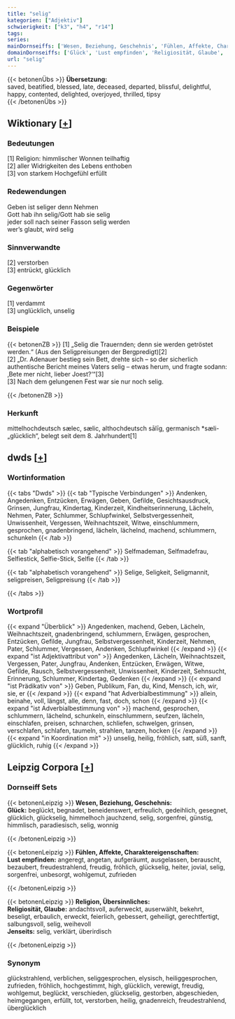 ```yaml
---
title: "selig"
kategorien: ["Adjektiv"]
schwierigkeit: ["k3", "h4", "r14"]
tags:
series:
mainDornseiffs: ['Wesen, Beziehung, Geschehnis', 'Fühlen, Affekte, Charaktereigenschaften', 'Religion, Übersinnliches']
domainDornseiffs: ['Glück', 'Lust empfinden', 'Religiosität, Glaube', 'Jenseits']
url: "selig"
---
```


{{< betonenÜbs >}}
**Übersetzung:**  
saved, beatified, blessed, late, deceased, departed, blissful, delightful, happy, contented, delighted, overjoyed, thrilled, tipsy  
{{< /betonenÜbs >}}

## Wiktionary [[+](https://de.wiktionary.org/wiki/selig)]

### Bedeutungen
[1] Religion: himmlischer Wonnen teilhaftig  
[2] aller Widrigkeiten des Lebens enthoben  
[3] von starkem Hochgefühl erfüllt  

### Redewendungen
Geben ist seliger denn Nehmen  
Gott hab ihn selig/Gott hab sie selig  
jeder soll nach seiner Fasson selig werden  
wer’s glaubt, wird selig  

### Sinnverwandte
[2] verstorben  
[3] entrückt, glücklich  

### Gegenwörter
[1] verdammt  
[3] unglücklich, unselig  

### Beispiele
{{< betonenZB >}}
[1] „Selig die Trauernden; denn sie werden getröstet werden.“ (Aus den Seligpreisungen der Bergpredigt)[2]  
[2] „Dr. Adenauer bestieg sein Bett, drehte sich – so der sicherlich authentische Bericht meines Vaters selig – etwas herum, und fragte sodann: ‚Bete mer nicht, lieber Joest?‘“[3]  
[3] Nach dem gelungenen Fest war sie nur noch selig.  

{{< /betonenZB >}}
### Herkunft
mittelhochdeutsch sælec, sælic, althochdeutsch sālīg, germanisch *sæli- „glücklich“, belegt seit dem 8. Jahrhundert[1]  



## dwds [[+](https://www.dwds.de/wb/selig)]

### Wortinformation
{{< tabs "Dwds" >}}
{{< tab "Typische Verbindungen" >}}
Andenken, Angedenken, Entzücken, Erwägen, Geben, Gefilde, Gesichtsausdruck, Grinsen, Jungfrau, Kindertag, Kinderzeit, Kindheitserinnerung, Lächeln, Nehmen, Pater, Schlummer, Schlupfwinkel, Selbstvergessenheit, Unwissenheit, Vergessen, Weihnachtszeit, Witwe, einschlummern, gesprochen, gnadenbringend, lächeln, lächelnd, machend, schlummern, schunkeln
{{< /tab >}}

{{< tab "alphabetisch vorangehend" >}}
Selfmademan, Selfmadefrau, Selfiestick, Selfie-Stick, Selfie
{{< /tab >}}

{{< tab "alphabetisch vorangehend" >}}
Selige, Seligkeit, Seligmannit, seligpreisen, Seligpreisung
{{< /tab >}}

{{< /tabs >}}

### Wortprofil
{{< expand "Überblick" >}} Angedenken, machend, Geben, Lächeln, Weihnachtszeit, gnadenbringend, schlummern, Erwägen, gesprochen, Entzücken, Gefilde, Jungfrau, Selbstvergessenheit, Kinderzeit, Nehmen, Pater, Schlummer, Vergessen, Andenken, Schlupfwinkel {{< /expand >}}
{{< expand "ist Adjektivattribut von" >}} Angedenken, Lächeln, Weihnachtszeit, Vergessen, Pater, Jungfrau, Andenken, Entzücken, Erwägen, Witwe, Gefilde, Rausch, Selbstvergessenheit, Unwissenheit, Kinderzeit, Sehnsucht, Erinnerung, Schlummer, Kindertag, Gedenken {{< /expand >}}
{{< expand "ist Prädikativ von" >}} Geben, Publikum, Fan, du, Kind, Mensch, ich, wir, sie, er {{< /expand >}}
{{< expand "hat Adverbialbestimmung" >}} allein, beinahe, voll, längst, alle, denn, fast, doch, schon {{< /expand >}}
{{< expand "ist Adverbialbestimmung von" >}} machend, gesprochen, schlummern, lächelnd, schunkeln, einschlummern, seufzen, lächeln, einschlafen, preisen, schnarchen, schliefen, schwelgen, grinsen, verschlafen, schlafen, taumeln, strahlen, tanzen, hocken {{< /expand >}}
{{< expand "in Koordination mit" >}} unselig, heilig, fröhlich, satt, süß, sanft, glücklich, ruhig {{< /expand >}}

## Leipzig Corpora [[+](https://corpora.uni-leipzig.de/en/res?word=selig&corpusId=deu_newscrawl-public_2018)]

### Dornseiff Sets
{{< betonenLeipzig >}}
**Wesen, Beziehung, Geschehnis:**  
**Glück:** beglückt, begnadet, beneidenswert, erfreulich, gedeihlich, gesegnet, glücklich, glückselig, himmelhoch jauchzend, selig, sorgenfrei, günstig, himmlisch, paradiesisch, selig, wonnig  

{{< /betonenLeipzig >}}


{{< betonenLeipzig >}}
**Fühlen, Affekte, Charaktereigenschaften:**  
**Lust empfinden:** angeregt, angetan, aufgeräumt, ausgelassen, berauscht, bezaubert, freudestrahlend, freudig, fröhlich, glückselig, heiter, jovial, selig, sorgenfrei, unbesorgt, wohlgemut, zufrieden  

{{< /betonenLeipzig >}}


{{< betonenLeipzig >}}
**Religion, Übersinnliches:**  
**Religiosität, Glaube:** andachtsvoll, auferweckt, auserwählt, bekehrt, beseligt, erbaulich, erweckt, feierlich, gebessert, geheiligt, gerechtfertigt, salbungsvoll, selig, weihevoll  
**Jenseits:** selig, verklärt, überirdisch  

{{< /betonenLeipzig >}}

### Synonym
glückstrahlend, verblichen, seliggesprochen, elysisch, heiliggesprochen, zufrieden, fröhlich, hochgestimmt, high, glücklich, verewigt, freudig, wohlgemut, beglückt, verschieden, glückselig, gestorben, abgeschieden, heimgegangen, erfüllt, tot, verstorben, heilig, gnadenreich, freudestrahlend, überglücklich


